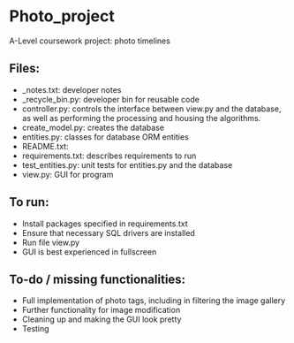 # Photo_project

A-Level coursework project: photo timelines

## Files:
- _notes.txt: developer notes
- _recycle_bin.py: developer bin for reusable code
- controller.py: controls the interface between view.py and the database, as well as performing the processing and housing the algorithms.
- create_model.py: creates the database
- entities.py: classes for database ORM entities
- README.txt:
- requirements.txt: describes requirements to run
- test_entities.py: unit tests for entities.py and the database
- view.py: GUI for program

## To run:
- Install packages specified in requirements.txt
- Ensure that necessary SQL drivers are installed
- Run file view.py
- GUI is best experienced in fullscreen

## To-do / missing functionalities:
- Full implementation of photo tags, including in filtering the image gallery
- Further functionality for image modification
- Cleaning up and making the GUI look pretty
- Testing